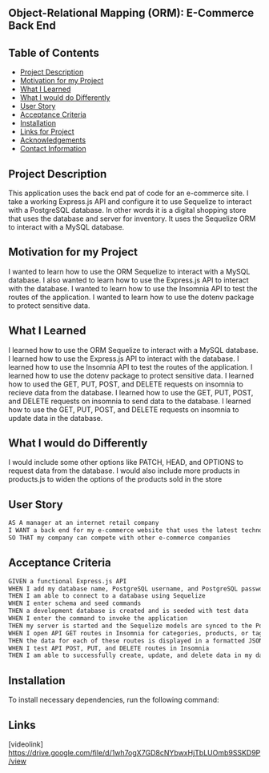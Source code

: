 ## Object-Relational Mapping (ORM): E-Commerce Back End

## Table of Contents
* [Project Description](#projectdescription)
* [Motivation for my Project](#motivationformyproject)
* [What I Learned](#whatilearned)
* [What I would do Differently](#whatiwoulddodifferently)
* [User Story](#userstory)
* [Acceptance Criteria](#acceptancecriteria)
* [Installation](#installation)
* [Links for Project](#linksforproject)
* [Acknowledgements](#acknowledgements)
* [Contact Information](#contactinformation)

## Project Description
This application uses the back end pat of code for an e-commerce site. I take a working Express.js API and configure it to use Sequelize to interact with a PostgreSQL database. In other words it is a digital shopping store that uses the database and server for inventory. It uses the Sequelize ORM to interact with a
MySQL database.


## Motivation for my Project
I wanted to learn how to use the ORM Sequelize to interact with a MySQL database. I also wanted
to learn how to use the Express.js API to interact with the database. I wanted to learn how
to use the Insomnia API to test the routes of the application. I wanted to learn how to
use the dotenv package to protect sensitive data. 

## What I Learned
I learned how to use the ORM Sequelize to interact with a MySQL database. I learned how to use
the Express.js API to interact with the database. I learned how to use the Insomnia API to
test the routes of the application. I learned how to use the dotenv package to protect sensitive data.
I learned how to used the GET, PUT, POST, and DELETE requests on insomnia to recieve data from the database.
I learned how to use the GET, PUT, POST, and DELETE requests on insomnia to send data
to the database. I learned how to use the GET, PUT, POST, and DELETE requests on
insomnia to update data in the database.


## What I would do Differently
I would include some other options like PATCH, HEAD, and OPTIONS to request data from the database.
I would also include more products in products.js to widen the options of the products sold in the store













## User Story

```md
AS A manager at an internet retail company
I WANT a back end for my e-commerce website that uses the latest technologies
SO THAT my company can compete with other e-commerce companies
```

## Acceptance Criteria

```md
GIVEN a functional Express.js API
WHEN I add my database name, PostgreSQL username, and PostgreSQL password to an environment variable file
THEN I am able to connect to a database using Sequelize
WHEN I enter schema and seed commands
THEN a development database is created and is seeded with test data
WHEN I enter the command to invoke the application
THEN my server is started and the Sequelize models are synced to the PostgreSQL database
WHEN I open API GET routes in Insomnia for categories, products, or tags
THEN the data for each of these routes is displayed in a formatted JSON
WHEN I test API POST, PUT, and DELETE routes in Insomnia
THEN I am able to successfully create, update, and delete data in my database
```








## Installation
To install necessary dependencies, run the following command:
## Links
[videolink]
https://drive.google.com/file/d/1wh7ogX7GD8cNYbwxHjTbLUOmb9SSKD9P/view